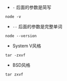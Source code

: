 - `-` 后面的参数是简写

`node -v`


- `--` 后面的参数是完整单词

`node --version`

- System V风格

`tar -zxvf`

- BSD风格

`tar zxvf`